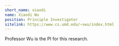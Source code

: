 ```yaml
---
short_name: xiaodi
name: Xiaodi Wu
position: Principle Investigator
sitelink: https://www.cs.umd.edu/~xwu/index.html
---
```

Professor Wu is the PI for this research.
